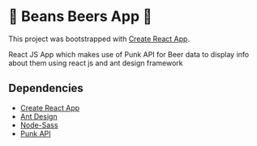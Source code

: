 # :rocket: Beans Beers App :rocket: 

This project was bootstrapped with [Create React App](https://github.com/facebook/create-react-app).

React JS App which makes use of Punk API for Beer data to display info about them using react js and ant design framework

## Dependencies

* [Create React App](https://github.com/facebook/create-react-app)
* [Ant Design](https://ant.design/)
* [Node-Sass](https://www.npmjs.com/package/node-sass)
* [Punk API](https://punkapi.com/documentation/v2)